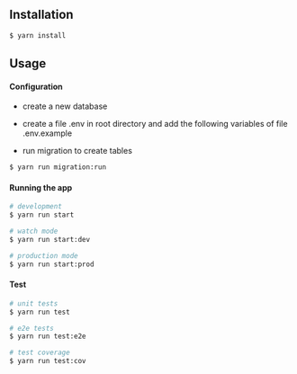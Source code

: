 ## Installation

```bash
$ yarn install
```

## Usage

#### Configuration

- create a new database

- create a file .env in root directory and add the following variables of file .env.example

- run migration to create tables

```bash
$ yarn run migration:run
```

#### Running the app

```bash
# development
$ yarn run start

# watch mode
$ yarn run start:dev

# production mode
$ yarn run start:prod
```

#### Test

```bash
# unit tests
$ yarn run test

# e2e tests
$ yarn run test:e2e

# test coverage
$ yarn run test:cov
```

